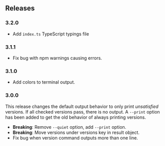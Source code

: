 ## Releases

### 3.2.0

* Add `index.ts` TypeScript typings file

### 3.1.1

* Fix bug with npm warnings causing errors.

### 3.1.0

* Add colors to terminal output.

### 3.0.0

This release changes the default output behavior to only print
*unsatisfied* versions. If all checked versions pass, there is no
output. A `--print` option has been added to get the old behavior of
always printing versions.

* **Breaking**: Remove `--quiet` option, add `--print` option.
* **Breaking**: Move versions under versions key in result object.
* Fix bug when version command outputs more than one line.
